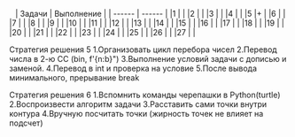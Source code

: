    
| Задачи | Выполнение |
| ------ | ------ |
|1 | |
|2 | |
|3 | |
|4 | |
|5 |+ |
|6 | |
|7 | |
|8 | |
|9 | |
|10 | |
|11 | |
|12 | |
|13 | |
|14 | |
|15 | |
|16 | |
|17 | |
|18 | |
|19 | |
|20 | |
|21 | |
|22 | |
|23 | |
|24 | |
|25 | |
|26 | |
|27 | |



Стратегия решения 5
1.Организовать цикл перебора чисел
2.Перевод числа в 2-ю СС (bin, f'{n:b}")
3.Выполнение условий задачи с дописью и заменой.
4.Перевод в int и проверка на условие
5.После вывода минимального, прерывание break 

Стратегия решения 6
1.Вспомнить команды черепашки в Python(turtle)
2.Воспроизвести алгоритм задачи
3.Расставить сами точки внутри контура
4.Вручную посчитать точки (жирность точек не влияет на подсчет)
